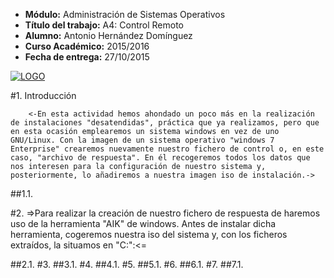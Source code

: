 <ul>
    <li><b>Módulo:</b> Administración de Sistemas Operativos</li>
    <li><b>Título del trabajo:</b> A4: Control Remoto</li>
    <li><b>Alumno:</b> Antonio Hernández Domínguez</li>
    <li><b>Curso Académico:</b> 2015/2016</li>
    <li><b>Fecha de entrega:</b> 27/10/2015</li>
</ul>

[![LOGO](/files/logo.png)](http://blog.iespuertodelacruz.es/)


#1. Introducción

		<-En esta actividad hemos ahondado un poco más en la realización de instalaciones "desatendidas", práctica que ya realizamos, pero que en esta ocasión emplearemos un sistema windows en vez de uno GNU/Linux. Con la imagen de un sistema operativo "windows 7 Enterprise" crearemos nuevamente nuestro fichero de control o, en este caso, "archivo de respuesta". En él recogeremos todos los datos que nos interesen para la configuración de nuestro sistema y, posteriormente, lo añadiremos a nuestra imagen iso de instalación.->

##1.1.

#2.
		=>Para realizar la creación de nuestro fichero de respuesta de haremos uso de la herramienta "AIK" de windows. Antes de instalar dicha herramienta, cogeremos nuestra iso del sistema y, con los ficheros extraídos, la situamos en "C:\":<=

##2.1.
#3.
##3.1.
#4.
##4.1.
#5.
##5.1.
#6.
##6.1.
#7.
##7.1.
